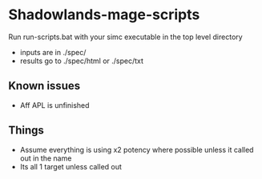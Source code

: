 # Shadowlands-mage-scripts

Run run-scripts.bat with your simc executable in the top level directory

* inputs are in ./spec/
* results go to ./spec/html or ./spec/txt

## Known issues
* Aff APL is unfinished

## Things
* Assume everything is using x2 potency where possible unless it called out in the name
* Its all 1 target unless called out
